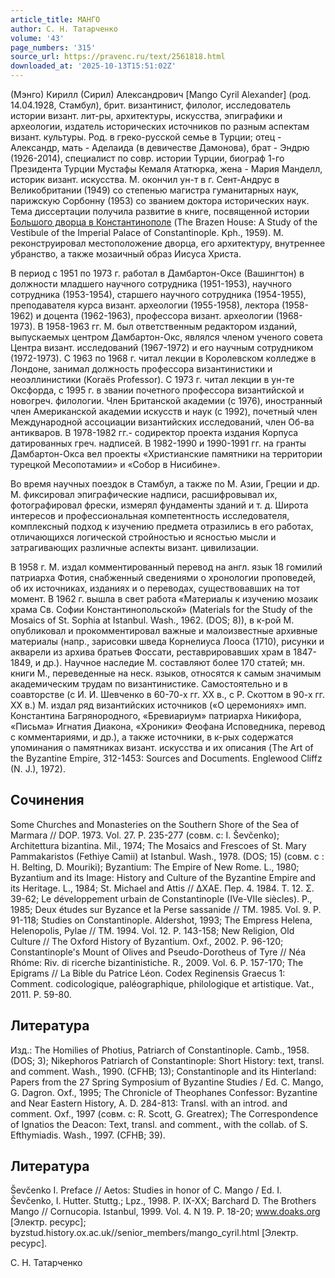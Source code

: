 ```yaml
---
article_title: МАНГО
author: С. Н. Татарченко
volume: '43'
page_numbers: '315'
source_url: https://pravenc.ru/text/2561818.html
downloaded_at: '2025-10-13T15:51:02Z'
---
```


(Мэнго) Кирилл (Сирил) Александрович [Mango Cyril Alexander] (род. 14.04.1928, Стамбул), брит. византинист, филолог, исследователь истории визант. лит-ры, архитектуры, искусства, эпиграфики и археологии, издатель исторических источников по разным аспектам визант. культуры. Род. в греко-русской семье в Турции; отец - Александр, мать - Аделаида (в девичестве Дамонова), брат - Эндрю (1926-2014), специалист по совр. истории Турции, биограф 1-го Президента Турции Мустафы Кемаля Ататюрка, жена - Мария Манделл, историк визант. искусства. М. окончил ун-т в г. Сент-Андрус в Великобритании (1949) со степенью магистра гуманитарных наук, парижскую Сорбонну (1953) со званием доктора исторических наук. Тема диссертации получила развитие в книге, посвященной истории [Большого дворца в Константинополе](<https://pravenc.ru/text/Большого дворца в Константинополе.html>) (The Brazen House: A Study of the Vestibule of the Imperial Palace of Constantinople. Kph., 1959). М. реконструировал местоположение дворца, его архитектуру, внутреннее убранство, а также мозаичный образ Иисуса Христа.

В период с 1951 по 1973 г. работал в Дамбартон-Оксе (Вашингтон) в должности младшего научного сотрудника (1951-1953), научного сотрудника (1953-1954), старшего научного сотрудника (1954-1955), преподавателя курса визант. археологии (1955-1958), лектора (1958-1962) и доцента (1962-1963), профессора визант. археологии (1968-1973). В 1958-1963 гг. М. был ответственным редактором изданий, выпускаемых центром Дамбартон-Окс, являлся членом ученого совета Центра визант. исследований (1967-1972) и его научным сотрудником (1972-1973). С 1963 по 1968 г. читал лекции в Королевском колледже в Лондоне, занимал должность профессора византинистики и неоэллинистики (Koraës Professor). С 1973 г. читал лекции в ун-те Оксфорда, с 1995 г. в звании почетного профессора византийской и новогреч. филологии. Член Британской академии (с 1976), иностранный член Американской академии искусств и наук (с 1992), почетный член Международной ассоциации византийских исследований, член Об-ва антикваров. В 1978-1982 гг.- содиректор проекта издания Корпуса датированных греч. надписей. В 1982-1990 и 1990-1991 гг. на гранты Дамбартон-Окса вел проекты «Христианские памятники на территории турецкой Месопотамии» и «Собор в Нисибине».

Во время научных поездок в Стамбул, а также по М. Азии, Греции и др. М. фиксировал эпиграфические надписи, расшифровывал их, фотографировал фрески, измерял фундаменты зданий и т. д. Широта интересов и профессиональная компетентность исследователя, комплексный подход к изучению предмета отразились в его работах, отличающихся логической стройностью и ясностью мысли и затрагивающих различные аспекты визант. цивилизации.

В 1958 г. М. издал комментированный перевод на англ. язык 18 гомилий патриарха Фотия, снабженный сведениями о хронологии проповедей, об их источниках, изданиях и о переводах, существовавших на тот момент. В 1962 г. вышла в свет работа «Материалы к изучению мозаик храма Св. Софии Константинопольской» (Materials for the Study of the Mosaics of St. Sophia at Istanbul. Wash., 1962. (DOS; 8)), в к-рой М. опубликовал и прокомментировал важные и малоизвестные архивные материалы (напр., зарисовки шведа Корнелиуса Лооса (1710), рисунки и акварели из архива братьев Фоссати, реставрировавших храм в 1847-1849, и др.). Научное наследие М. составляют более 170 статей; мн. книги М., переведенные на неск. языков, относятся к самым значимым академическим трудам по византинистике. Самостоятельно и в соавторстве (с И. И. Шевченко в 60-70-х гг. XX в., с Р. Скоттом в 90-х гг. XX в.) М. издал ряд византийских источников («О церемониях» имп. Константина Багрянородного, «Бревиариум» патриарха Никифора, «Письма» Игнатия Диакона, «Хроники» Феофана Исповедника, перевод с комментариями, и др.), а также источники, в к-рых содержатся упоминания о памятниках визант. искусства и их описания (The Art of the Byzantine Empire, 312-1453: Sources and Documents. Englewood Cliffz (N. J.), 1972).

## Сочинения

Some Churches and Monasteries on the Southern Shore of the Sea of Marmara // DOP. 1973. Vol. 27. P. 235-277 (совм. с: I. Ševčenko); Architettura bizantina. Mil., 1974; The Mosaics and Frescoes of St. Mary Pammakaristos (Fethiye Camii) at Istanbul. Wash., 1978. (DOS; 15) (совм. с : H. Belting, D. Mouriki); Byzantium: The Empire of New Rome. L., 1980; Byzantium and its Image: History and Culture of the Byzantine Empire and its Heritage. L., 1984; St. Michael and Attis // ΔΧΑΕ. Пер. 4. 1984. Τ. 12. Σ. 39-62; Le développement urbain de Constantinople (IVe-VIIe siècles). P., 1985; Deux études sur Byzance et la Perse sassanide // TM. 1985. Vol. 9. P. 91-118; Studies on Constantinople. Aldershot, 1993; The Empress Helena, Helenopolis, Pylae // TM. 1994. Vol. 12. P. 143-158; New Religion, Old Culture // The Oxford History of Byzantium. Oxf., 2002. P. 96-120; Constantinople's Mount of Olives and Pseudo-Dorotheus of Tyre // Néa Rhóme: Riv. di ricerche bizantinistiche. R., 2009. Vol. 6. P. 157-170; The Epigrams // La Bible du Patrice Léon. Codex Reginensis Graecus 1: Comment. codicologique, paléographique, philologique et artistique. Vat., 2011. P. 59-80.

## Литература

Изд.: The Homilies of Photius, Patriarch of Constantinople. Camb., 1958. (DOS; 3); Nikephoros Patriarch of Constantinople: Short History: text, transl. and comment. Wash., 1990. (CFHB; 13); Constantinople and its Hinterland: Papers from the 27 Spring Symposium of Byzantine Studies / Ed. C. Mango, G. Dagron. Oxf., 1995; The Chronicle of Theophanes Confessor: Byzantine and Near Eastern History, A. D. 284-813: Transl. with an introd. and comment. Oxf., 1997 (совм. с: R. Scott, G. Greatrex); The Correspondence of Ignatios the Deacon: Text, transl. and comment., with the collab. of S. Efthymiadis. Wash., 1997. (CFHB; 39).

## Литература

Ševčenko I. Preface // Aetos: Studies in honor of C. Mango / Ed. I. Ševčenko, I. Hutter. Stuttg.; Lpz., 1998. P. IX-XX; Barchard D. The Brothers Mango // Cornucopia. Istanbul, 1999. Vol. 4. N 19. P. 18-20; www.doaks.org [Электр. ресурс]; byzstud.history.ox.ac.uk//senior\_members/mango\_cyril.html [Электр. ресурс].

С. Н. Татарченко
